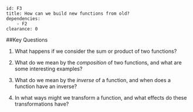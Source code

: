 ````
id: F3
title: How can we build new functions from old?
dependencies: 
    - F2
clearance: 0
````
##Key Questions

1. What happens if we consider the sum or product of two functions?

1. What do we mean by the _composition_ of two functions, and what are some interesting examples?

1. What do we mean by the _inverse_ of a function, and when does a function have an inverse?

1. In what ways might we transform a function, and what effects do these transformations have?

